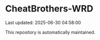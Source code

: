 # CheatBrothers-WRD

Last updated: 2025-06-30 04:58:00

This repository is automatically maintained.
